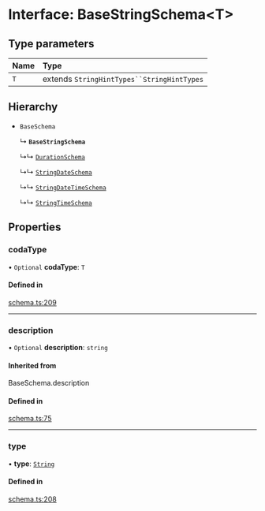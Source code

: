 # Interface: BaseStringSchema<T\>

## Type parameters

| Name | Type |
| :------ | :------ |
| `T` | extends `StringHintTypes``StringHintTypes` |

## Hierarchy

- `BaseSchema`

  ↳ **`BaseStringSchema`**

  ↳↳ [`DurationSchema`](DurationSchema.md)

  ↳↳ [`StringDateSchema`](StringDateSchema.md)

  ↳↳ [`StringDateTimeSchema`](StringDateTimeSchema.md)

  ↳↳ [`StringTimeSchema`](StringTimeSchema.md)

## Properties

### codaType

• `Optional` **codaType**: `T`

#### Defined in

[schema.ts:209](https://github.com/coda/packs-sdk/blob/main/schema.ts#L209)

___

### description

• `Optional` **description**: `string`

#### Inherited from

BaseSchema.description

#### Defined in

[schema.ts:75](https://github.com/coda/packs-sdk/blob/main/schema.ts#L75)

___

### type

• **type**: [`String`](../enums/ValueType.md#string)

#### Defined in

[schema.ts:208](https://github.com/coda/packs-sdk/blob/main/schema.ts#L208)
